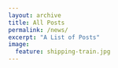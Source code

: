 ```yaml
---
layout: archive
title: All Posts
permalink: /news/
excerpt: "A List of Posts"
image:
  feature: shipping-train.jpg
---
```

